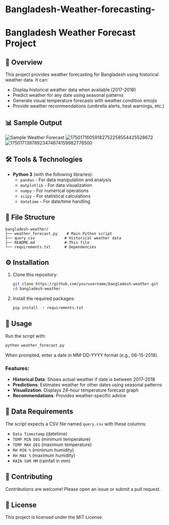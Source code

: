 
# Bangladesh-Weather-forecasting-
# Bangladesh Weather Forecast Project

## 📌 Overview
This project provides weather forecasting for Bangladesh using historical weather data. It can:
- Display historical weather data when available (2017-2018)
- Predict weather for any date using seasonal patterns
- Generate visual temperature forecasts with weather condition emojis
- Provide weather recommendations (umbrella alerts, heat warnings, etc.)

## 📊 Sample Output
![Sample Weather Forecast](https://github.com/user-attachments/assets/f454e8ad-0536-4602-b1fd-eb201a3b8858)
![17501716059182752258554425528672](https://github.com/user-attachments/assets/8e862ded-f92d-4b37-aa72-1a0f22a14d85)
![17501713978923474674159982778500](https://github.com/user-attachments/assets/e3090a52-487a-488e-a8d0-b87656f808da)



## 🛠️ Tools & Technologies
- **Python 3** (with the following libraries):
  - `pandas` - For data manipulation and analysis
  - `matplotlib` - For data visualization
  - `numpy` - For numerical operations
  - `scipy` - For statistical calculations
  - `datetime` - For date/time handling

## 📂 File Structure
```
bangladesh-weather/
├── weather_forecast.py    # Main Python script
├── query.csv             # Historical weather data
├── README.md             # This file
└── requirements.txt      # Dependencies
```

## ⚙️ Installation
1. Clone this repository:
   ```bash
   git clone https://github.com/yourusername/bangladesh-weather.git
   cd bangladesh-weather
   ```

2. Install the required packages:
   ```bash
   pip install -r requirements.txt
   ```

## 🚀 Usage
Run the script with:
```bash
python weather_forecast.py
```

When prompted, enter a date in MM-DD-YYYY format (e.g., 06-15-2018).

### Features:
- **Historical Data**: Shows actual weather if date is between 2017-2018
- **Predictions**: Estimates weather for other dates using seasonal patterns
- **Visualization**: Displays 24-hour temperature forecast graph
- **Recommendations**: Provides weather-specific advice

## 📝 Data Requirements
The script expects a CSV file named `query.csv` with these columns:
- `Data Timestamp` (datetime)
- `TEMP MIN DEG` (minimum temperature)
- `TEMP MAX DEG` (maximum temperature)
- `RH MIN %` (minimum humidity)
- `RH MAX %` (maximum humidity)
- `RAIN SUM MM` (rainfall in mm)

## 🤝 Contributing
Contributions are welcome! Please open an issue or submit a pull request.

## 📜 License
This project is licensed under the MIT License.
